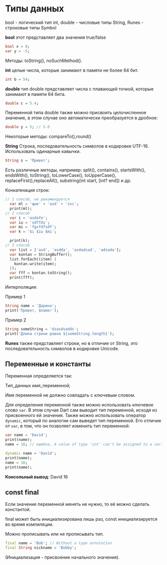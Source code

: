 # Типы данных

bool - логический тип
int, double - числовые типы
String, Runes - строковые типы
Symbol 

**bool**
этот представляет два значения true/false
``` dart
bool x = 8;
var y = -5;
```
Методы: toString(), noSuchMethod().

**int**
целые числа, которые занимают в памяти не более 64 бит.
```dart
int b = 54;
```

**double**
тип double представляет числа с плавающей точкой, которые занимают в памяти 64 бита.

```dart
double c = 5.4;
```
Переменной типа double также можно присвоить целочисленное значение, в этом случае оно автоматически преобразуется в дробное:

```dart
double y = 5; // 5.0
```
Некоторые методы: compareTo(),round() 

**String**
Строка, последовательность символов в кодировке UTF-16. Использовать одинарные кавычки.

```dart
String s = 'Привет';
```
Есть различные методы, например:
split(), contains(), startsWith(), endsWith(), toString(), toLowerCase(), toUpperCase(), replaceFirst(),replaceAll(), substring(int start, [int? end]) и др.

Конкатенация строк:
```dart
// 1 способ, не рекомендуется
  var ml = 'qwe' + 'asd' + 'zxc';
  print(ml);
// 2 способ
  var i = 'asdafe';
  var iu = 'sdffds';
  var mi = 'fgsfdfsdf';
  var k = '$i $iu $mi';

  print(k);
// 3 способ
  var list = ['asd', 'asdda', 'asdadsad', 'adsada'];
  var kontan = StringBuffer();
  list.forEach((item) {
    kontan.write(item);
  });
  var fff = kontan.toString();
  print(fff);
  ```

Интерполяция:

Пример 1
```dart
String name = 'Дарина';
print('Привет, $name!');
```
Пример 2
```dart
String someString = 'dsasdsadds';
print('Длина строки равна ${someString.length}');
```

**Runes**
также представляет строки, но в отличие от String, это последовательность символов в кодировке Unicode.

## Переменные и константы
Переменная определяется так:

Тип_данных имя_переменной;

Имя переменной не должно совпадать с ключевым словом.

Для определения переменной также можно использовать ключевое слово `var`. В этом случае Dart сам выводит тип переменной, исходя из присвоенного ей значения.
Также можно использовать оператор `dynamic`, который по аналогии сам выведет тип переменной. Его отличие от `var`, в том, что он позволяет изменить тип переменной:

```dart
var name = 'David';
print(name);
name = 16; // ошибка, A value of type 'int' can't be assigned to a variable of type 'String'.
```

```dart
dynamic name = 'David';
print(name);
name = 16;
print(name);
```
**Консольный вывод**: 
David
16

## const final
Если значение переменной менять не нужно, то её можно сделать константой.

final может быть инициализирована лишь раз, const инициализируется во время компиляции.

Можно прописывать или не прописывать тип.

```dart
final name = 'Bob'; // Without a type annotation
final String nickname = 'Bobby';
```

(Инициализация - присвоение начального значения).

